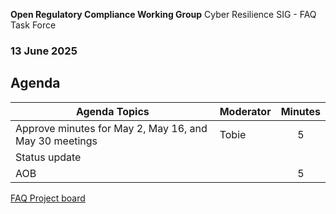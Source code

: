  **Open Regulatory Compliance Working Group** Cyber Resilience SIG - FAQ Task Force

###  13 June 2025
##  Agenda

| Agenda Topics | Moderator | Minutes |
| ----- | ----- | :---: |
| Approve minutes for May 2, May 16, and May 30 meetings | Tobie | 5 |
| Status update |  |  |
| AOB | | 5 |

[FAQ Project board](https://github.com/orgs/orcwg/projects/7)

